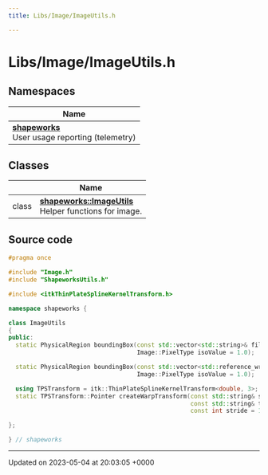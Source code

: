 ```yaml
---
title: Libs/Image/ImageUtils.h

---
```


# Libs/Image/ImageUtils.h



## Namespaces

| Name           |
| -------------- |
| **[shapeworks](../Namespaces/namespaceshapeworks.md)** <br>User usage reporting (telemetry)  |

## Classes

|                | Name           |
| -------------- | -------------- |
| class | **[shapeworks::ImageUtils](../Classes/classshapeworks_1_1ImageUtils.md)** <br>Helper functions for image.  |




## Source code

```cpp
#pragma once

#include "Image.h"
#include "ShapeworksUtils.h"

#include <itkThinPlateSplineKernelTransform.h>

namespace shapeworks {

class ImageUtils
{
public:
  static PhysicalRegion boundingBox(const std::vector<std::string>& filenames,
                                    Image::PixelType isoValue = 1.0);

  static PhysicalRegion boundingBox(const std::vector<std::reference_wrapper<const Image>>& images,
                                    Image::PixelType isoValue = 1.0);

  using TPSTransform = itk::ThinPlateSplineKernelTransform<double, 3>;
  static TPSTransform::Pointer createWarpTransform(const std::string& source_landmarks_file,
                                                   const std::string& target_landmarks_file,
                                                   const int stride = 1);

};

} // shapeworks
```


-------------------------------

Updated on 2023-05-04 at 20:03:05 +0000
